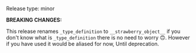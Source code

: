Release type: minor

**BREAKING CHANGES:**

This release renames `_type_definition` to `__strawberry_object__`
if you don't know what is `_type_definition` there is no need to worry 🙃.
However if you have used it would be aliased for now, Until deprecation.

